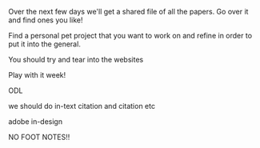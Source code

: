Over the next few days we'll get a shared file of all the papers. Go over it and find ones you like!

Find a personal pet project that you want to work on and refine in order to put it into the general.

You should try and tear into the websites

Play with it week!

ODL

we should do in-text citation and citation etc

adobe in-design

NO FOOT NOTES!!

